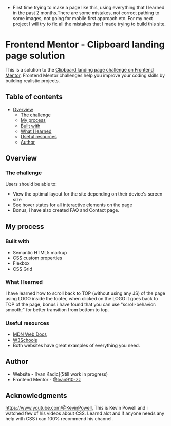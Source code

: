 * First time trying to make a page like this, using everything that I learned in the past 2 months.There are some mistakes, not correct pathing to some images, not going for mobile first approach etc. For my next project I will try to fix all the mistakes that I made trying to build this site.


# Frontend Mentor - Clipboard landing page solution

This is a solution to the [Clipboard landing page challenge on Frontend Mentor](https://www.frontendmentor.io/challenges/clipboard-landing-page-5cc9bccd6c4c91111378ecb9). Frontend Mentor challenges help you improve your coding skills by building realistic projects.

## Table of contents

- [Overview](#overview)
  - [The challenge](#the-challenge)
  - [My process](#my-process)
  - [Built with](#built-with)
  - [What I learned](#what-i-learned)
  - [Useful resources](#useful-resources)
  - [Author](#author)

## Overview

### The challenge

Users should be able to:

- View the optimal layout for the site depending on their device's screen size
- See hover states for all interactive elements on the page
- Bonus, i have also created FAQ and Contact page.

## My process

### Built with

- Semantic HTML5 markup
- CSS custom properties
- Flexbox
- CSS Grid

### What I learned

I have learned how to scroll back to TOP (without using any JS) of the page using LOGO inside the footer, when clicked on the LOGO it goes back to TOP of the page, bonus i have found that you can use "scroll-behavior: smooth;" for better transition from bottom to top.

### Useful resources

- [MDN Web Docs](https://developer.mozilla.org/en-US/)
- [W3Schools](https://www.w3schools.com/default.asp)
- Both websites have great examples of everything you need.

## Author

- Website - [Ivan Kadic](Still work in progress)
- Frontend Mentor - [@Ivan910-zz](https://www.frontendmentor.io/profile/Ivan910-zz)

## Acknowledgments

https://www.youtube.com/@KevinPowell, This is Kevin Powell and i watched few of his videos about CSS. Learnd alot and if anyone needs any help with CSS i can 100% recommend his channel.
